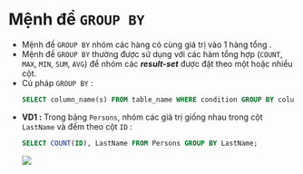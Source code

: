 # Mệnh đề `GROUP BY`
- Mệnh đề `GROUP BY` nhóm các hàng có cùng giá trị vào 1 hàng tổng .
- Mệnh đề `GROUP BY` thường được sử dụng với các hàm tổng hợp (`COUNT`, `MAX`, `MIN`, `SUM`, `AVG`) để nhóm các ***result-set*** được đặt theo một hoặc nhiều cột.
- Cú pháp `GROUP BY` :
    ```sql
    SELECT column_name(s) FROM table_name WHERE condition GROUP BY column_name(s) ORDER BY column_name(s);
    ```
- **VD1 :** Trong bảng `Persons`, nhóm các giá trị giống nhau trong cột `LastName` và đếm theo cột `ID` :
    ```sql
    SELECT COUNT(ID), LastName FROM Persons GROUP BY LastName;
    ```
    <img src=https://i.imgur.com/8KPEevf.png>